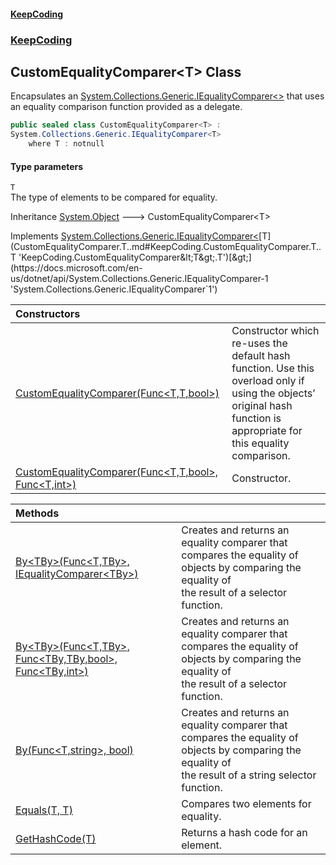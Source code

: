 #### [KeepCoding](index.md 'index')
### [KeepCoding](KeepCoding.md 'KeepCoding')
## CustomEqualityComparer&lt;T&gt; Class
Encapsulates an [System.Collections.Generic.IEqualityComparer&lt;&gt;](https://docs.microsoft.com/en-us/dotnet/api/System.Collections.Generic.IEqualityComparer-1 'System.Collections.Generic.IEqualityComparer`1') that uses an equality comparison function provided as a delegate.  
```csharp
public sealed class CustomEqualityComparer<T> :
System.Collections.Generic.IEqualityComparer<T>
    where T : notnull
```
#### Type parameters
<a name='KeepCoding.CustomEqualityComparer.T..T'></a>
`T`  
The type of elements to be compared for equality.
  

Inheritance [System.Object](https://docs.microsoft.com/en-us/dotnet/api/System.Object 'System.Object') &#129106; CustomEqualityComparer&lt;T&gt;  

Implements [System.Collections.Generic.IEqualityComparer&lt;](https://docs.microsoft.com/en-us/dotnet/api/System.Collections.Generic.IEqualityComparer-1 'System.Collections.Generic.IEqualityComparer`1')[T](CustomEqualityComparer.T..md#KeepCoding.CustomEqualityComparer.T..T 'KeepCoding.CustomEqualityComparer&lt;T&gt;.T')[&gt;](https://docs.microsoft.com/en-us/dotnet/api/System.Collections.Generic.IEqualityComparer-1 'System.Collections.Generic.IEqualityComparer`1')  

| Constructors | |
| :--- | :--- |
| [CustomEqualityComparer(Func&lt;T,T,bool&gt;)](CustomEqualityComparer.T...ctor.zRNbCsfQNltM9Kin.3QMNg.md 'KeepCoding.CustomEqualityComparer&lt;T&gt;.CustomEqualityComparer(System.Func&lt;T,T,bool&gt;)') | Constructor which re-uses the default hash function. Use this overload only if using the objects’ original hash function is appropriate for this equality comparison. |
| [CustomEqualityComparer(Func&lt;T,T,bool&gt;, Func&lt;T,int&gt;)](CustomEqualityComparer.T...ctor.1DeLBnL6MlzHx2hEdcJIsw.md 'KeepCoding.CustomEqualityComparer&lt;T&gt;.CustomEqualityComparer(System.Func&lt;T,T,bool&gt;, System.Func&lt;T,int&gt;)') | Constructor.<br/> |

| Methods | |
| :--- | :--- |
| [By&lt;TBy&gt;(Func&lt;T,TBy&gt;, IEqualityComparer&lt;TBy&gt;)](CustomEqualityComparer.T..By.BvAhc9LvZ8DD6tupa.e.1w.md 'KeepCoding.CustomEqualityComparer&lt;T&gt;.By&lt;TBy&gt;(System.Func&lt;T,TBy&gt;, System.Collections.Generic.IEqualityComparer&lt;TBy&gt;)') | Creates and returns an equality comparer that compares the equality of objects by comparing the equality of<br/>the result of a selector function. |
| [By&lt;TBy&gt;(Func&lt;T,TBy&gt;, Func&lt;TBy,TBy,bool&gt;, Func&lt;TBy,int&gt;)](CustomEqualityComparer.T..By.NaY.MTgBmizkuXKs0A0duQ.md 'KeepCoding.CustomEqualityComparer&lt;T&gt;.By&lt;TBy&gt;(System.Func&lt;T,TBy&gt;, System.Func&lt;TBy,TBy,bool&gt;, System.Func&lt;TBy,int&gt;)') | Creates and returns an equality comparer that compares the equality of objects by comparing the equality of<br/>the result of a selector function.<br/> |
| [By(Func&lt;T,string&gt;, bool)](CustomEqualityComparer.T..By.mGGGKKXYFT0qFP1fyl58tA.md 'KeepCoding.CustomEqualityComparer&lt;T&gt;.By(System.Func&lt;T,string&gt;, bool)') | Creates and returns an equality comparer that compares the equality of objects by comparing the equality of<br/>the result of a string selector function.<br/> |
| [Equals(T, T)](CustomEqualityComparer.T..Equals.N.IRQTXiCfMCX9rGT+TsEw.md 'KeepCoding.CustomEqualityComparer&lt;T&gt;.Equals(T, T)') | Compares two elements for equality.<br/> |
| [GetHashCode(T)](CustomEqualityComparer.T..GetHashCode.mi65Yfvamjf2XDKqVTmyxg.md 'KeepCoding.CustomEqualityComparer&lt;T&gt;.GetHashCode(T)') | Returns a hash code for an element.<br/> |
